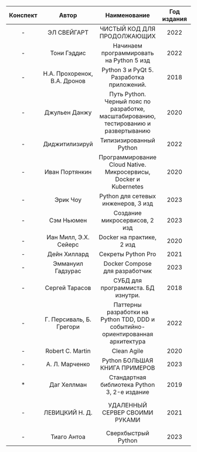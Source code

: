 | Конспект |            Автор             |                                     Наименование                                      | Год издания |                           |
|:--------:|:----------------------------:|:-------------------------------------------------------------------------------------:|:-----------:|:-------------------------:|
|    -     |         ЭЛ СВЕЙГАРТ          |                              ЧИСТЫЙ КОД ДЛЯ ПРОДОЛЖАЮЩИХ                              |    2022     |                           |
|    -     |         Тони Гэддис          |                       Начинаем программировать на Python 5 изд                        |    2022     |           база            |
|    -     | Н.А. Прохоренок, В.А. Дронов |                       Python 3 и PyQt 5. Разработка приложений.                       |    2018     |                           |
|    -     |        Джульен Данжу         | Путь Pythoп. Черный пояс по разработке, масштабированию, тестированию и развертыванию |    2020     |                           |
|    -     |        Диджитилизируй        |                                Типизизированный Python                                |    2022     |          typing           |
|    -     |        Иван Портянкин        |           Программирование Cloud Native. Микросервисы, Docker и Kubernetes            |    2020     |                           |
|    -     |           Эрик Чоу           |                          Python для сетевых инженеров, 3 изд                          |    2023     |                           |
|    -     |          Сэм Ньюмен          |                             Создание микросервисов, 2 изд                             |    2023     |                           |
|    -     |    Иан Милл, Э.Х. Сейерс     |                               Docker на практике, 2 изд                               |    2020     |                           |
|    -     |         Дейн Хиллард         |                                  Секреты Python Pro                                   |    2021     |                           |
|    -     |      Эммануил Гадзурас       |                            Docker Compose для разработчик                             |    2023     |                           |
|    -     |        Сергей Тарасов        |                          СУБД для программиста. БД изнутри.                           |    2018     |                           |
|    -     |   Г. Персиваль, Б. Грегори   |    Паттерны разработки на Python TDD, DDD и событийно-ориентированная архитектура     |    2022     |                           |
|    -     |       Robert C. Martin       |                                      Clean Agile                                      |    2020     |                           |
|    -     |        А. Л. Марченко        |                             Python БОЛЬШАЯ КНИГА ПРИМЕРОВ                             |    2023     |      dunder methods       |
|    *     |         Даг Хеллман          |                     Стандартная библиотека Python 3, 2-е издание                      |    2019     |                           |
|    -     |        ЛЕВИЦКИЙ Н. Д.        |                            УДАЛЕННЫЙ СЕРВЕР СВОИМИ РУКАМИ                             |    2021     | Ubuntu 20.04, Astra Linux |
|    -     |         Тиаго Антоа          |                                  Сверхбыстрый Python                                  |    2023     |                           |
